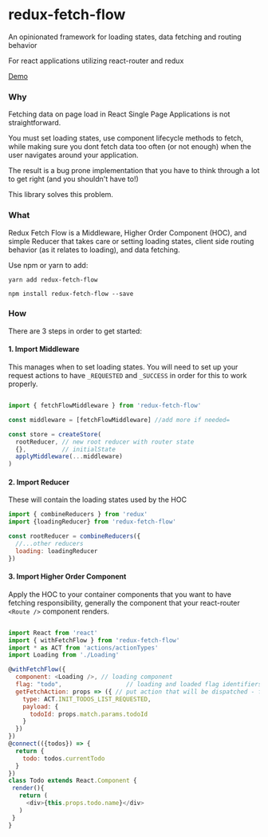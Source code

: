 # redux-fetch-flow
An opinionated framework for loading states, data fetching and routing behavior

For react applications utilizing react-router and redux

[Demo](https://darrendahl.github.io/fetch-flow)

### Why

Fetching data on page load in React Single Page Applications is not straightforward. 

You must set loading states, use component lifecycle methods to fetch, while making sure you dont fetch data too often (or not enough) when the user navigates around your application. 

The result is a bug prone implementation that you have to think through a lot to get right (and you shouldn't have to!)

This library solves this problem.

### What

Redux Fetch Flow is a Middleware, Higher Order Component (HOC), and simple Reducer that takes care or setting loading states, client side routing behavior (as it relates to loading), and data fetching. 

Use npm or yarn to add:

```yarn add redux-fetch-flow```

```npm install redux-fetch-flow --save```

### How

There are 3 steps in order to get started:

#### 1. Import Middleware

This manages when to set loading states. You will need to set up your request actions to have ```_REQUESTED``` and ```_SUCCESS``` in order for this to work properly. 

```javascript

import { fetchFlowMiddleware } from 'redux-fetch-flow'

const middleware = [fetchFlowMiddleware] //add more if needed=

const store = createStore(
  rootReducer, // new root reducer with router state
  {},          // initialState
  applyMiddleware(...middleware)
)

```

#### 2. Import Reducer

These will contain the loading states used by the HOC

```javascript
import { combineReducers } from 'redux'
import {loadingReducer} from 'redux-fetch-flow'

const rootReducer = combineReducers({
  //...other reducers
  loading: loadingReducer
})

 ```
 
 #### 3. Import Higher Order Component
 
Apply the HOC to your container components that you want to have fetching responsibility, generally the component that your react-router ```<Route />``` component renders.
 
 
 ```javascript
 
 import React from 'react'
 import { withFetchFlow } from 'redux-fetch-flow'
 import * as ACT from 'actions/actionTypes'
 import Loading from './Loading'
 
 @withFetchFlow({
   component: <Loading />, // loading component
   flag: "todo",                  // loading and loaded flag identifiers
   getFetchAction: props => ({ // put action that will be dispatched - follows _REQUESTED / _SUCCESS 
     type: ACT.INIT_TODOS_LIST_REQUESTED,
     payload: {
       todoId: props.match.params.todoId
     }
   })
})
@connect(({todos}) => {
   return {
     todo: todos.currentTodo
   }
})
class Todo extends React.Component {
  render(){
    return (
      <div>{this.props.todo.name}</div>
    )
  }
}
 
```

